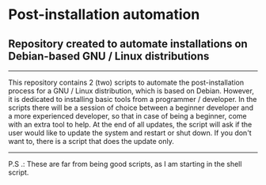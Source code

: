 # Post-installation automation

##	Repository created to automate installations on Debian-based GNU / Linux distributions

-----

  This repository contains 2 (two) scripts to automate the post-installation process for a GNU / Linux distribution, which is based on Debian. However, it is dedicated to installing basic tools from a programmer / developer. In the scripts there will be a session of choice between a beginner developer and a more experienced developer, so that in case of being a beginner, come with an extra tool to help. At the end of all updates, the script will ask if the user would like to update the system and restart or shut down. If you don't want to, there is a script that does the update only.


-----

  P.S .: These are far from being good scripts, as I am starting in the shell script.